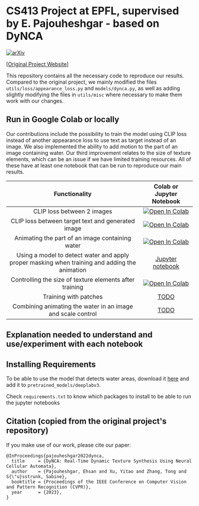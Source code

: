 # CS413 Project at EPFL, supervised by E. Pajouheshgar - based on DyNCA

[![arXiv](https://img.shields.io/badge/arXiv-2108.00946-b31b1b.svg)](https://arxiv.org/abs/2211.11417)

[[Original Project Website](https://dynca.github.io/)]

This repository contains all the necessary code to reproduce our results.
Compared to the original project, we mainly modified the files `utils/loss/appearance_loss.py` and `models/dynca.py`, as well as adding slightly modifying the files in `utils/misc` where necessary to make them work with our changes.

## Run in Google Colab or locally

Our contributions include the possibility to train the model using CLIP loss instead of another appearance loss to use text as target instead of an image. We also implemented the ability to add motion to the part of an image containing water. Our third improvement relates to the size of texture elements, which can be an issue if we have limited training resources. All of these have at least one notebook that can be run to reproduce our main results.

| **Functionality** | **Colab or Jupyter Notebook**|
|:-----------------:|:------------------:|
| CLIP loss between 2 images | [![Open In Colab](https://colab.research.google.com/assets/colab-badge.svg)](https://colab.research.google.com/drive/1ZbjToOcnUyVwtrsXRjgVqT5pKgIzOCgr) |
| CLIP loss between target text and generated image | [![Open In Colab](https://colab.research.google.com/assets/colab-badge.svg)](https://colab.research.google.com/drive/17IPqQlnjPd5_4x_WLg5uIovtKNWketcA) |
| Animating the part of an image containing water | [![Open In Colab](https://colab.research.google.com/assets/colab-badge.svg)](https://colab.research.google.com/drive/1yA1pRRDnXzf2NY_E_FI6MtwjNdzhjip3) |
| Using a model to detect water and apply proper masking when training and adding the animation | [Jupyter notebook](notebooks/vector_field_motion_water_masked.ipynb) |
| Controlling the size of texture elements after training | [![Open In Colab](https://colab.research.google.com/assets/colab-badge.svg)](https://colab.research.google.com/drive/1MWuwxoUd-oLUP3k1hWe9EQ4QuUvguJjt) |
| Training with patches | [TODO](notebooks/vector_field_motion_water_masked.ipynb) |
| Combining animating the water in an image and scale control | [TODO](notebooks/vector_field_motion_water_masked.ipynb) |

## Explanation needed to understand and use/experiment with each notebook



## Installing Requirements

To be able to use the model that detects water areas, download it [here](https://drive.google.com/drive/folders/1q8W_CGnMSOsaB3TGTrSabuX-oZ89vusw?usp=sharing) and add it to `pretrained_models/deeplabv3`.

Check `requirements.txt` to know which packages to install to be able to run the jupyter notebooks

## Citation (copied from the original project's repository)

If you make use of our work, please cite our paper:

```
@InProceedings{pajouheshgar2022dynca,
  title     = {DyNCA: Real-Time Dynamic Texture Synthesis Using Neural Cellular Automata},
  author    = {Pajouheshgar, Ehsan and Xu, Yitao and Zhang, Tong and S{\"u}sstrunk, Sabine},
  booktitle = {Proceedings of the IEEE Conference on Computer Vision and Pattern Recognition (CVPR)},
  year      = {2023},
}
```